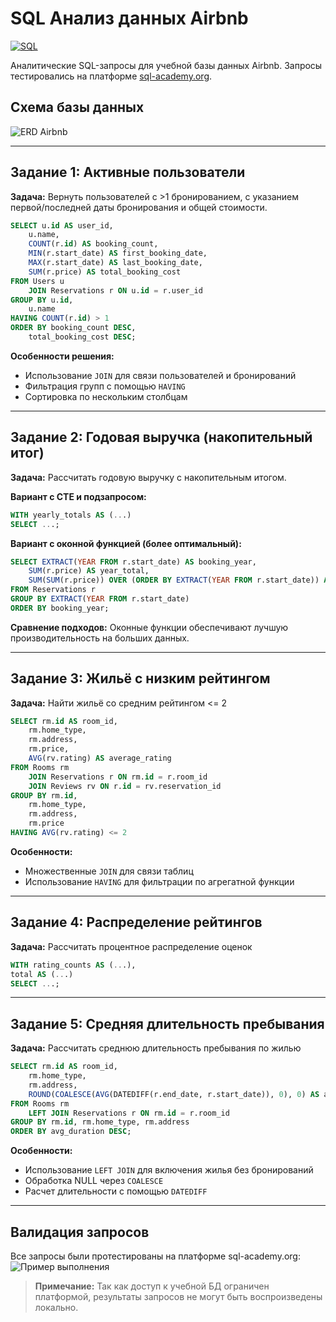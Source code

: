 # SQL Анализ данных Airbnb

[![SQL](https://img.shields.io/badge/SQL-Expert-blue)](https://sql-academy.org)

Аналитические SQL-запросы для учебной базы данных Airbnb. Запросы тестировались на платформе [sql-academy.org](https://sql-academy.org/ru/sandbox).

## Схема базы данных
![ERD Airbnb](https://sql-academy.org/static/images/schema_ru.png)

---

## Задание 1: Активные пользователи
**Задача:** Вернуть пользователей с >1 бронированием, с указанием первой/последней даты бронирования и общей стоимости.

```sql
SELECT u.id AS user_id,
    u.name,
    COUNT(r.id) AS booking_count,
    MIN(r.start_date) AS first_booking_date,
    MAX(r.start_date) AS last_booking_date,
    SUM(r.price) AS total_booking_cost
FROM Users u
    JOIN Reservations r ON u.id = r.user_id
GROUP BY u.id,
    u.name
HAVING COUNT(r.id) > 1
ORDER BY booking_count DESC,
    total_booking_cost DESC;
```

**Особенности решения:**
- Использование `JOIN` для связи пользователей и бронирований
- Фильтрация групп с помощью `HAVING`
- Сортировка по нескольким столбцам

---

## Задание 2: Годовая выручка (накопительный итог)
**Задача:** Рассчитать годовую выручку с накопительным итогом.

**Вариант с CTE и подзапросом:**
```sql
WITH yearly_totals AS (...)
SELECT ...;
```

**Вариант с оконной функцией (более оптимальный):**
```sql
SELECT EXTRACT(YEAR FROM r.start_date) AS booking_year,
    SUM(r.price) AS year_total,
    SUM(SUM(r.price)) OVER (ORDER BY EXTRACT(YEAR FROM r.start_date)) AS cumulative_total
FROM Reservations r
GROUP BY EXTRACT(YEAR FROM r.start_date)
ORDER BY booking_year;
```

**Сравнение подходов:** Оконные функции обеспечивают лучшую производительность на больших данных.

---

## Задание 3: Жильё с низким рейтингом
**Задача:** Найти жильё со средним рейтингом <= 2

```sql
SELECT rm.id AS room_id,
    rm.home_type,
    rm.address,
    rm.price,
    AVG(rv.rating) AS average_rating
FROM Rooms rm
    JOIN Reservations r ON rm.id = r.room_id
    JOIN Reviews rv ON r.id = rv.reservation_id
GROUP BY rm.id,
    rm.home_type,
    rm.address,
    rm.price
HAVING AVG(rv.rating) <= 2
```

**Особенности:** 
- Множественные `JOIN` для связи таблиц
- Использование `HAVING` для фильтрации по агрегатной функции

---

## Задание 4: Распределение рейтингов
**Задача:** Рассчитать процентное распределение оценок

```sql
WITH rating_counts AS (...),
total AS (...)
SELECT ...;
```

---

## Задание 5: Средняя длительность пребывания
**Задача:** Рассчитать среднюю длительность пребывания по жилью

```sql
SELECT rm.id AS room_id,
    rm.home_type,
    rm.address,
    ROUND(COALESCE(AVG(DATEDIFF(r.end_date, r.start_date)), 0), 0) AS avg_duration
FROM Rooms rm
    LEFT JOIN Reservations r ON rm.id = r.room_id
GROUP BY rm.id, rm.home_type, rm.address
ORDER BY avg_duration DESC;
```

**Особенности:**
- Использование `LEFT JOIN` для включения жилья без бронирований
- Обработка NULL через `COALESCE`
- Расчет длительности с помощью `DATEDIFF`

---

## Валидация запросов
Все запросы были протестированы на платформе sql-academy.org:
![Пример выполнения](screenshot.png)

> **Примечание:** Так как доступ к учебной БД ограничен платформой, результаты запросов не могут быть воспроизведены локально.
